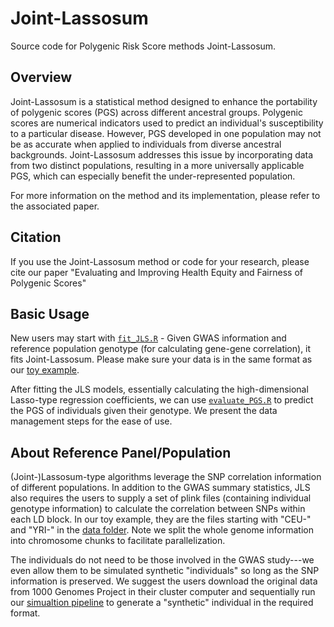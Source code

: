 # Joint-Lassosum 

Source code for Polygenic Risk Score methods Joint-Lassosum.

## Overview

Joint-Lassosum is a statistical method designed to enhance the portability of polygenic scores (PGS) across different ancestral groups. Polygenic scores are numerical indicators used to predict an individual's susceptibility to a particular disease. However, PGS developed in one population may not be as accurate when applied to individuals from diverse ancestral backgrounds. Joint-Lassosum addresses this issue by incorporating data from two distinct populations, resulting in a more universally applicable PGS, which can especially benefit the under-represented population.

For more information on the method and its implementation, please refer to the associated paper.

## Citation

If you use the Joint-Lassosum method or code for your research, please cite our paper "Evaluating and Improving Health Equity and Fairness of Polygenic Scores"

## Basic Usage

New users may start with [`fit_JLS.R`](/JLS_basic/code/fit_JLS.R) - Given GWAS information and reference population genotype (for calculating gene-gene correlation), it fits Joint-Lassosum. Please make sure your data is in the same format as our [toy example](/JLS_basic/data/).

After fitting the JLS models, essentially calculating the high-dimensional Lasso-type regression coefficients, we can use [`evaluate_PGS.R`](/JLS_basic/code/evaluate_PGS.R) to predict the PGS of individuals given their genotype. We present the data management steps for the ease of use.

## About Reference Panel/Population

(Joint-)Lassosum-type algorithms leverage the SNP correlation information of different populations. In addition to the GWAS summary statistics, JLS also requires the users to supply a set of plink files (containing individual genotype information) to calculate the correlation between SNPs within each LD block. In our toy example, they are the files starting with "CEU-" and "YRI-" in the [data folder](/JLS_basic/data/). Note we split the whole genome information into chromosome chunks to facilitate parallelization. 

The individuals do not need to be those involved in the GWAS study---we even allow them to be simulated synthetic "individuals" so long as the SNP information is preserved. We suggest the users download the original data from 1000 Genomes Project in their cluster computer and sequentially run our [simualtion pipeline](/Generate_reference_populaton/) to generate a "synthetic" individual in the required format. 







